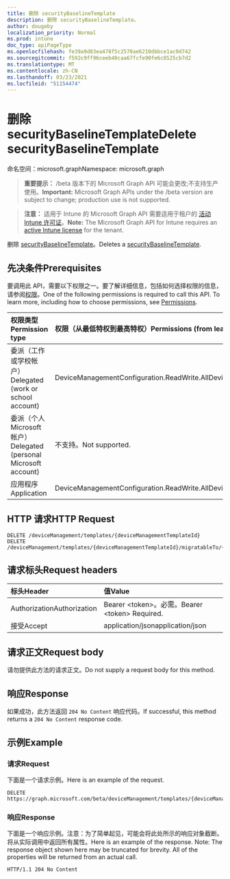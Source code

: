```yaml
---
title: 删除 securityBaselineTemplate
description: 删除 securityBaselineTemplate。
author: dougeby
localization_priority: Normal
ms.prod: intune
doc_type: apiPageType
ms.openlocfilehash: fe39a9d83ea478f5c2570ae6210dbbce1ac0d742
ms.sourcegitcommit: f592c9ff96ceeb40caa67fcfe90fe6c8525cb7d2
ms.translationtype: MT
ms.contentlocale: zh-CN
ms.lasthandoff: 03/23/2021
ms.locfileid: "51154474"
---
```

# <a name="delete-securitybaselinetemplate"></a><span data-ttu-id="d93e2-103">删除 securityBaselineTemplate</span><span class="sxs-lookup"><span data-stu-id="d93e2-103">Delete securityBaselineTemplate</span></span>

<span data-ttu-id="d93e2-104">命名空间：microsoft.graph</span><span class="sxs-lookup"><span data-stu-id="d93e2-104">Namespace: microsoft.graph</span></span>

> <span data-ttu-id="d93e2-105">**重要提示：** /beta 版本下的 Microsoft Graph API 可能会更改;不支持生产使用。</span><span class="sxs-lookup"><span data-stu-id="d93e2-105">**Important:** Microsoft Graph APIs under the /beta version are subject to change; production use is not supported.</span></span>

> <span data-ttu-id="d93e2-106">**注意：** 适用于 Intune 的 Microsoft Graph API 需要适用于租户的 [活动 Intune 许可证](https://go.microsoft.com/fwlink/?linkid=839381)。</span><span class="sxs-lookup"><span data-stu-id="d93e2-106">**Note:** The Microsoft Graph API for Intune requires an [active Intune license](https://go.microsoft.com/fwlink/?linkid=839381) for the tenant.</span></span>

<span data-ttu-id="d93e2-107">删除 [securityBaselineTemplate](../resources/intune-deviceintent-securitybaselinetemplate.md)。</span><span class="sxs-lookup"><span data-stu-id="d93e2-107">Deletes a [securityBaselineTemplate](../resources/intune-deviceintent-securitybaselinetemplate.md).</span></span>

## <a name="prerequisites"></a><span data-ttu-id="d93e2-108">先决条件</span><span class="sxs-lookup"><span data-stu-id="d93e2-108">Prerequisites</span></span>
<span data-ttu-id="d93e2-p101">要调用此 API，需要以下权限之一。要了解详细信息，包括如何选择权限的信息，请参阅[权限](/graph/permissions-reference)。</span><span class="sxs-lookup"><span data-stu-id="d93e2-p101">One of the following permissions is required to call this API. To learn more, including how to choose permissions, see [Permissions](/graph/permissions-reference).</span></span>

|<span data-ttu-id="d93e2-111">权限类型</span><span class="sxs-lookup"><span data-stu-id="d93e2-111">Permission type</span></span>|<span data-ttu-id="d93e2-112">权限（从最低特权到最高特权）</span><span class="sxs-lookup"><span data-stu-id="d93e2-112">Permissions (from least to most privileged)</span></span>|
|:---|:---|
|<span data-ttu-id="d93e2-113">委派（工作或学校帐户）</span><span class="sxs-lookup"><span data-stu-id="d93e2-113">Delegated (work or school account)</span></span>|<span data-ttu-id="d93e2-114">DeviceManagementConfiguration.ReadWrite.All</span><span class="sxs-lookup"><span data-stu-id="d93e2-114">DeviceManagementConfiguration.ReadWrite.All</span></span>|
|<span data-ttu-id="d93e2-115">委派（个人 Microsoft 帐户）</span><span class="sxs-lookup"><span data-stu-id="d93e2-115">Delegated (personal Microsoft account)</span></span>|<span data-ttu-id="d93e2-116">不支持。</span><span class="sxs-lookup"><span data-stu-id="d93e2-116">Not supported.</span></span>|
|<span data-ttu-id="d93e2-117">应用程序</span><span class="sxs-lookup"><span data-stu-id="d93e2-117">Application</span></span>|<span data-ttu-id="d93e2-118">DeviceManagementConfiguration.ReadWrite.All</span><span class="sxs-lookup"><span data-stu-id="d93e2-118">DeviceManagementConfiguration.ReadWrite.All</span></span>|

## <a name="http-request"></a><span data-ttu-id="d93e2-119">HTTP 请求</span><span class="sxs-lookup"><span data-stu-id="d93e2-119">HTTP Request</span></span>
<!-- {
  "blockType": "ignored"
}
-->
``` http
DELETE /deviceManagement/templates/{deviceManagementTemplateId}
DELETE /deviceManagement/templates/{deviceManagementTemplateId}/migratableTo/{deviceManagementTemplateId}
```

## <a name="request-headers"></a><span data-ttu-id="d93e2-120">请求标头</span><span class="sxs-lookup"><span data-stu-id="d93e2-120">Request headers</span></span>
|<span data-ttu-id="d93e2-121">标头</span><span class="sxs-lookup"><span data-stu-id="d93e2-121">Header</span></span>|<span data-ttu-id="d93e2-122">值</span><span class="sxs-lookup"><span data-stu-id="d93e2-122">Value</span></span>|
|:---|:---|
|<span data-ttu-id="d93e2-123">Authorization</span><span class="sxs-lookup"><span data-stu-id="d93e2-123">Authorization</span></span>|<span data-ttu-id="d93e2-124">Bearer &lt;token&gt;。必需。</span><span class="sxs-lookup"><span data-stu-id="d93e2-124">Bearer &lt;token&gt; Required.</span></span>|
|<span data-ttu-id="d93e2-125">接受</span><span class="sxs-lookup"><span data-stu-id="d93e2-125">Accept</span></span>|<span data-ttu-id="d93e2-126">application/json</span><span class="sxs-lookup"><span data-stu-id="d93e2-126">application/json</span></span>|

## <a name="request-body"></a><span data-ttu-id="d93e2-127">请求正文</span><span class="sxs-lookup"><span data-stu-id="d93e2-127">Request body</span></span>
<span data-ttu-id="d93e2-128">请勿提供此方法的请求正文。</span><span class="sxs-lookup"><span data-stu-id="d93e2-128">Do not supply a request body for this method.</span></span>

## <a name="response"></a><span data-ttu-id="d93e2-129">响应</span><span class="sxs-lookup"><span data-stu-id="d93e2-129">Response</span></span>
<span data-ttu-id="d93e2-130">如果成功，此方法返回 `204 No Content` 响应代码。</span><span class="sxs-lookup"><span data-stu-id="d93e2-130">If successful, this method returns a `204 No Content` response code.</span></span>

## <a name="example"></a><span data-ttu-id="d93e2-131">示例</span><span class="sxs-lookup"><span data-stu-id="d93e2-131">Example</span></span>

### <a name="request"></a><span data-ttu-id="d93e2-132">请求</span><span class="sxs-lookup"><span data-stu-id="d93e2-132">Request</span></span>
<span data-ttu-id="d93e2-133">下面是一个请求示例。</span><span class="sxs-lookup"><span data-stu-id="d93e2-133">Here is an example of the request.</span></span>
``` http
DELETE https://graph.microsoft.com/beta/deviceManagement/templates/{deviceManagementTemplateId}
```

### <a name="response"></a><span data-ttu-id="d93e2-134">响应</span><span class="sxs-lookup"><span data-stu-id="d93e2-134">Response</span></span>
<span data-ttu-id="d93e2-p102">下面是一个响应示例。注意：为了简单起见，可能会将此处所示的响应对象截断。将从实际调用中返回所有属性。</span><span class="sxs-lookup"><span data-stu-id="d93e2-p102">Here is an example of the response. Note: The response object shown here may be truncated for brevity. All of the properties will be returned from an actual call.</span></span>
``` http
HTTP/1.1 204 No Content
```




